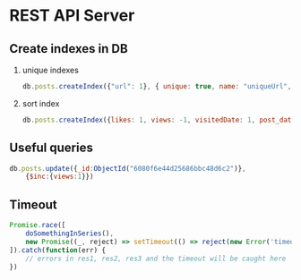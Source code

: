 # REST API Server
## Create indexes in DB
1. unique indexes
    ```javascript
    db.posts.createIndex({"url": 1}, { unique: true, name: "uniqueUrl", background: true })
    ```
2. sort index 
    ```javascript
    db.posts.createIndex({likes: 1, views: -1, visitedDate: 1, post_date: -1, topic: 1 })
    ```
       
## Useful queries
```javascript
db.posts.update({_id:ObjectId("6080f6e44d25686bbc48d6c2")}, 
    {$inc:{views:1}})
```

## Timeout
```javascript
Promise.race([
    doSomethingInSeries(),
    new Promise((_, reject) => setTimeout(() => reject(new Error('timeout')), 11.5e3))
]).catch(function(err) {
    // errors in res1, res2, res3 and the timeout will be caught here
})
```